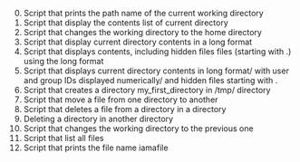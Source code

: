 0. Script that prints the path name of the current working directory
1. Script that display the contents list of current directory
2. Script that changes the working directory to the home directory
3. Script that display current directory contents in a long format
4. Script that displays contents, including hidden files files (starting with .) using the long format
5. Script that displays current directory contents in long format/ with user and group IDs displayed numerically/ and hidden files starting with .
6. Script that creates a directory my_first_directory in /tmp/ directory
7. Script that move a file from one directory to another
8. Script that deletes a file from a directory in a directory
9. Deleting a directory in another directory
10. Script that changes the working directory to the previous one
11. Script that list all files
12. Script that prints the file name iamafile
